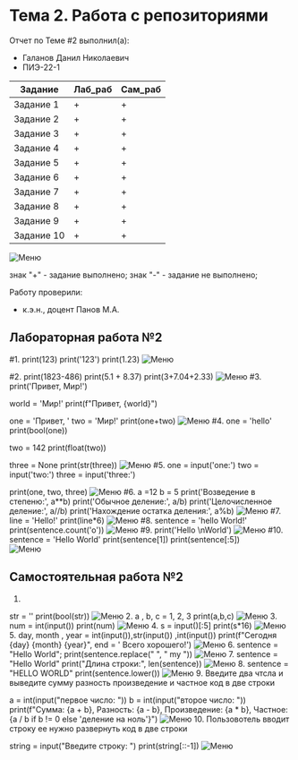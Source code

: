 # Тема 2. Работа с репозиториями
Отчет по Теме #2 выполнил(а):
- Галанов Данил Николаевич
- ПИЭ-22-1

| Задание | Лаб_раб | Сам_раб |
| ------ | ------ | ------ |
| Задание 1 | + | + |
| Задание 2 | + | + |
| Задание 3 | + | + |
| Задание 4 | + | + |
| Задание 5 | + | + |
| Задание 6 | + | + |
| Задание 7 | + | + |
| Задание 8 | + | + |
| Задание 9 | + | + |
| Задание 10 | + | + |

![Меню]()

знак "+" - задание выполнено; знак "-" - задание не выполнено;

Работу проверили:
- к.э.н., доцент Панов М.А.

## Лабораторная работа №2
#1.
  print(123)
  print('123')
  print(1.23)
  ![Меню](https://github.com/abarigena/Software_Engineering/blob/Tema_2/lab2/ex1.png)

#2.
  print(1823-486)
  print(5.1 + 8.37)
  print(3+7.04+2.33)
  ![Меню](https://github.com/abarigena/Software_Engineering/blob/Tema_2/lab2/ex2.png)
#3.    
  print('Привет, Мир!')
  
  world = 'Мир!'
  print(f"Привет, {world}")
  
  one = 'Привет, '
  two = 'Мир!'
  print(one+two)
  ![Меню](https://github.com/abarigena/Software_Engineering/blob/Tema_2/lab2/ex3.png)
#4.
  one = 'hello'
  print(bool(one))
  
  two = 142
  print(float(two))
  
  three = None
  print(str(three))
  ![Меню](https://github.com/abarigena/Software_Engineering/blob/Tema_2/lab2/ex4.png)
#5.
  one = input('one:')
  two = input('two:')
  three = input('three:')
  
  print(one, two, three)
  ![Меню](https://github.com/abarigena/Software_Engineering/blob/Tema_2/lab2/ex5.png)
#6.
  a =12
  b = 5
  print('Возведение в степеню:', a**b)
  print('Обычное деление:', a/b)
  print('Целочисленное деление:', a//b)
  print('Нахождение остатка деления:', a%b)
  ![Меню](https://github.com/abarigena/Software_Engineering/blob/Tema_2/lab2/ex6.png)
#7.
  line = 'Hello!'
  print(line*6)
  ![Меню](https://github.com/abarigena/Software_Engineering/blob/Tema_2/lab2/ex7.png)
#8.
  sentence = 'hello World!'
  print(sentence.count('o'))
  ![Меню](https://github.com/abarigena/Software_Engineering/blob/Tema_2/lab2/ex8.png)
#9.
  print('Hello \nWorld')
  ![Меню](https://github.com/abarigena/Software_Engineering/blob/Tema_2/lab2/ex9.png)
#10.
  sentence = 'Hello World'
  print(sentence[1])
  print(sentence[:5])  
  ![Меню](https://github.com/abarigena/Software_Engineering/blob/Tema_2/lab2/ex10.png)
## Самостоятельная работа №2

1.
  str = ''
  print(bool(str))
  ![Меню](https://github.com/abarigena/Software_Engineering/blob/Tema_2/sam2/ex1.png)
2.
  a , b, c = 1, 2, 3
  print(a,b,c)
  ![Меню](https://github.com/abarigena/Software_Engineering/blob/Tema_2/sam2/ex2.png)
3.
  num = int(input())
  print(num)
  ![Меню](https://github.com/abarigena/Software_Engineering/blob/Tema_2/sam2/ex3.png)
4.
  s = input()[:5]
  print(s*16)
  ![Меню](https://github.com/abarigena/Software_Engineering/blob/Tema_2/sam2/ex4.png)
5.
  day, month , year = int(input()),str(input()) ,int(input())
  print(f"Сегодня {day} {month} {year}", end = ' Всего хорошего!')
  ![Меню](https://github.com/abarigena/Software_Engineering/blob/Tema_2/sam2/ex5.png)
6.
  sentence = "Hello World"; print(sentence.replace(" ", " my "))
  ![Меню](https://github.com/abarigena/Software_Engineering/blob/Tema_2/sam2/ex6.png)
7.
  sentence = "Hello World"
  print("Длина строки:", len(sentence))
  ![Меню](https://github.com/abarigena/Software_Engineering/blob/Tema_2/sam2/ex7.png)
8.
  sentence = "HELLO WORLD"
  print(sentence.lower())
  ![Меню](https://github.com/abarigena/Software_Engineering/blob/Tema_2/sam2/ex8.png)
9.
  Введите два чтсла и выведите сумму разность произведение и частное код в две строки
  
  a = int(input("первое число: "))
  b = int(input("второе число: "))
  print(f"Сумма: {a + b}, Разность: {a - b}, Произведение: {a * b}, Частное: {a / b if b != 0 else 'деление на ноль'}")
  ![Меню](https://github.com/abarigena/Software_Engineering/blob/Tema_2/sam2/ex9.png)
10.
  Пользовотель вводит строку ее нужно развернуть код в две строки
  
  string = input("Введите строку: ")
  print(string[::-1])
  ![Меню](https://github.com/abarigena/Software_Engineering/blob/Tema_2/sam2/ex10.png)
